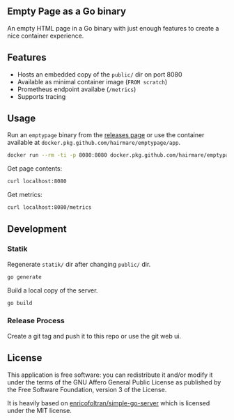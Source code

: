 ## Empty Page as a Go binary

An empty HTML page in a Go binary with just enough features to create a nice container experience.

## Features

* Hosts an embedded copy of the `public/` dir on port 8080
* Available as minimal container image (`FROM scratch`)
* Prometheus endpoint availabe (`/metrics`)
* Supports tracing

## Usage

Run an `emptypage` binary from the [releases page](https://github.com/hairmare/emptypage/releases) or use
the container available at `docker.pkg.github.com/hairmare/emptypage/app`.

```bash
docker run --rm -ti -p 8080:8080 docker.pkg.github.com/hairmare/emptypage/app
```

Get page contents:
```bash
curl localhost:8080
```

Get metrics:
```bash
curl localhost:8080/metrics
```

## Development

### Statik
Regenerate `statik/` dir after changing `public/` dir.

```bash
go generate
```

Build a local copy of the server.

```bash
go build
```

### Release Process

Create a git tag and push it to this repo or use the git web ui.

## License

This application is free software: you can redistribute it and/or modify it under the terms of the GNU Affero General Public License as published by the Free Software Foundation, version 3 of the License.

It is heavily based on [enricofoltran/simple-go-server](https://github.com/enricofoltran/simple-go-server) which is licensed under the MIT license.
